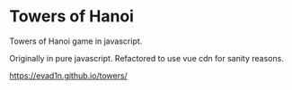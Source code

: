 # Towers of Hanoi

Towers of Hanoi game in javascript.

Originally in pure javascript. Refactored to use vue cdn for sanity reasons.

https://evad1n.github.io/towers/
